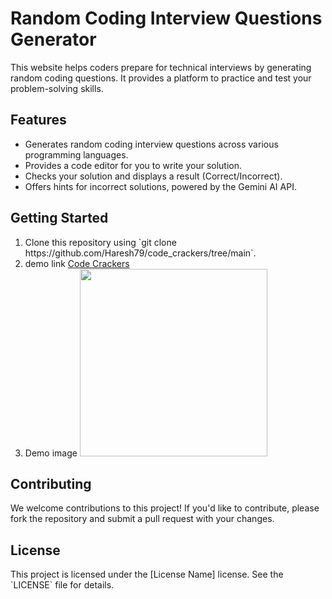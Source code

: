 <h1>Random Coding Interview Questions Generator</h1>
  <p>This website helps coders prepare for technical interviews by generating random coding questions. 
    It provides a platform to practice and test your problem-solving skills.</p>
  <h2>Features</h2>
  <ul>
    <li>Generates random coding interview questions across various programming languages.</li>
    <li>Provides a code editor for you to write your solution.</li>
    <li>Checks your solution and displays a result (Correct/Incorrect).</li>
    <li>Offers hints for incorrect solutions, powered by the Gemini AI API.</li>
  </ul>
  <h2>Getting Started</h2>
  <ol>
    <li>Clone this repository using `git clone https://github.com/Haresh79/code_crackers/tree/main`.</li>
    <li>demo link <a href="https://haresh79.github.io/code_crackers/">Code Crackers</a></li>
    <li>Demo image <img src="" width="300px"></li>
  </ol>
  <h2>Contributing</h2>
  <p>We welcome contributions to this project! If you'd like to contribute, please fork the repository and submit a pull request with your changes.</p>
  <h2>License</h2>
  <p>This project is licensed under the [License Name] license. See the `LICENSE` file for details.</p>
